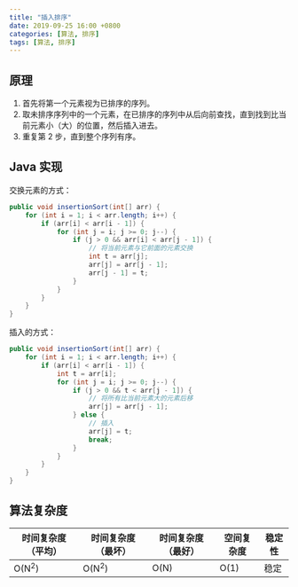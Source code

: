 ```yaml
---
title: "插入排序"
date: 2019-09-25 16:00 +0800
categories: [算法, 排序]
tags: [算法, 排序]
---
```


## 原理

1. 首先将第一个元素视为已排序的序列。
2. 取未排序序列中的一个元素，在已排序的序列中从后向前查找，直到找到比当前元素小（大）的位置，然后插入进去。
3. 重复第 2 步，直到整个序列有序。

## Java 实现

交换元素的方式：

```java
public void insertionSort(int[] arr) {
    for (int i = 1; i < arr.length; i++) {
        if (arr[i] < arr[i - 1]) {
            for (int j = i; j >= 0; j--) {
                if (j > 0 && arr[i] < arr[j - 1]) {
                    // 将当前元素与它前面的元素交换
                    int t = arr[j];
                    arr[j] = arr[j - 1];
                    arr[j - 1] = t;
                }
            }
        }
    }
}
```

插入的方式：

```java
public void insertionSort(int[] arr) {
    for (int i = 1; i < arr.length; i++) {
        if (arr[i] < arr[i - 1]) {
            int t = arr[i];
            for (int j = i; j >= 0; j--) {
                if (j > 0 && t < arr[j - 1]) {
                    // 将所有比当前元素大的元素后移
                    arr[j] = arr[j - 1];
                } else {
                    // 插入
                    arr[j] = t;
                    break;
                }
            }
        }
    }
}
```

## 算法复杂度

| 时间复杂度（平均） | 时间复杂度（最坏） | 时间复杂度（最好） | 空间复杂度 | 稳定性 |
| ------------------ | ------------------ | ------------------ | ---------- | ------ |
| O(N<sup>2</sup>)   | O(N<sup>2</sup>)   | O(N)               | O(1)       | 稳定   |
